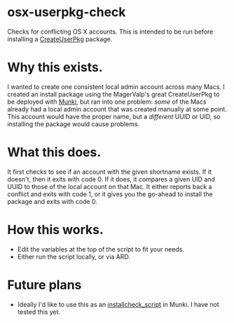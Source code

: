 # osx-userpkg-check
Checks for conflicting OS X accounts. This is intended to be run before installing a [CreateUserPkg](https://github.com/MagerValp/CreateUserPkg) package.

# Why this exists.
I wanted to create one consistent local admin account across many Macs. I created an install package using the MagerValp's great CreateUserPkg to be deployed with [Munki](https://github.com/munki/munki), but ran into one problem: _some_ of the Macs already had a local admin account that was created manually at some point. This account would have the proper name, but a _different_ UUID or UID, so installing the package would cause problems.

# What this does.
It first checks to see if an account with the given shortname exists. If it doesn't, then it exits with code 0. If it does, it compares a given UID and UUID to those of the local account on that Mac. It either reports back a conflict and exits with code 1, or it gives you the go-ahead to install the package and exits with code 0.

# How this works.
- Edit the variables at the top of the script to fit your needs.
- Either run the script locally, or via ARD.

# Future plans
- Ideally I'd like to use this as an [installcheck_script](https://github.com/munki/munki/wiki/How-Munki-Decides-What-Needs-To-Be-Installed#install-check-script) in Munki. I have not tested this yet.
